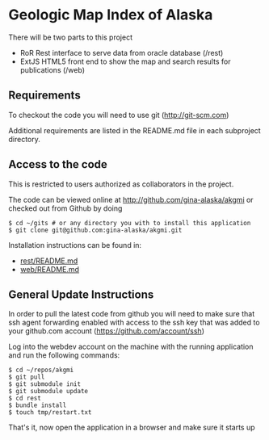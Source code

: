 Geologic Map Index of Alaska
============================

There will be two parts to this project

* RoR Rest interface to serve data from oracle database (/rest)
* ExtJS HTML5 front end to show the map and search results for publications (/web)

Requirements
------------

To checkout the code you will need to use git (http://git-scm.com)

Additional requirements are listed in the README.md file in each subproject directory.

Access to the code
------------------

This is restricted to users authorized as collaborators in the project.

The code can be viewed online at http://github.com/gina-alaska/akgmi or checked out from Github by doing

    $ cd ~/gits # or any directory you with to install this application
    $ git clone git@github.com:gina-alaska/akgmi.git
    
Installation instructions can be found in:

* [rest/README.md](https://github.com/gina-alaska/akgmi/blob/master/rest/README.md)
* [web/README.md](https://github.com/gina-alaska/akgmi/blob/master/web/README.md)

General Update Instructions
---------------------------

In order to pull the latest code from github you will need to make sure that ssh agent forwarding enabled
with access to the ssh key that was added to your github.com account (https://github.com/account/ssh)

Log into the webdev account on the machine with the running application and run the following commands:

    $ cd ~/repos/akgmi
    $ git pull
    $ git submodule init
    $ git submodule update
    $ cd rest
    $ bundle install
    $ touch tmp/restart.txt

That's it, now open the application in a browser and make sure it starts up  
